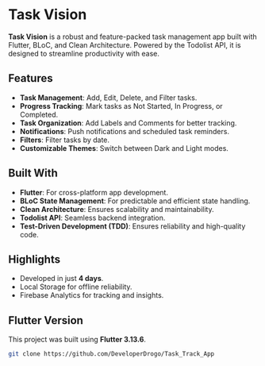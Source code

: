 # Task Vision  

**Task Vision** is a robust and feature-packed task management app built with Flutter, BLoC, and Clean Architecture. Powered by the Todolist API, it is designed to streamline productivity with ease.  

## Features  
- **Task Management**: Add, Edit, Delete, and Filter tasks.  
- **Progress Tracking**: Mark tasks as Not Started, In Progress, or Completed.  
- **Task Organization**: Add Labels and Comments for better tracking.  
- **Notifications**: Push notifications and scheduled task reminders.  
- **Filters**: Filter tasks by date.  
- **Customizable Themes**: Switch between Dark and Light modes.  

## Built With  
- **Flutter**: For cross-platform app development.  
- **BLoC State Management**: For predictable and efficient state handling.  
- **Clean Architecture**: Ensures scalability and maintainability.  
- **Todolist API**: Seamless backend integration.  
- **Test-Driven Development (TDD)**: Ensures reliability and high-quality code.  

## Highlights  
- Developed in just **4 days**.  
- Local Storage for offline reliability.  
- Firebase Analytics for tracking and insights.  

## Flutter Version  
This project was built using **Flutter 3.13.6**.  
```bash
git clone https://github.com/DeveloperDrogo/Task_Track_App
